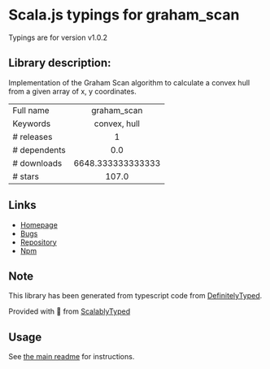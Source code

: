 
# Scala.js typings for graham_scan

Typings are for version v1.0.2

## Library description:
Implementation of the Graham Scan algorithm to calculate a convex hull from a given array of x, y coordinates.

|                    |                 |
| ------------------ | :-------------: |
| Full name          | graham_scan |
| Keywords           | convex, hull |
| # releases         | 1 |
| # dependents       | 0.0 |
| # downloads        | 6648.333333333333 |
| # stars            | 107.0 |

## Links
- [Homepage](http://brian3kb.github.io/graham_scan_js)
- [Bugs](https://github.com/brian3kb/graham_scan_js/issues)
- [Repository](https://github.com/brian3kb/graham_scan_js)
- [Npm](https://www.npmjs.com/package/graham_scan)
    


## Note
This library has been generated from typescript code from [DefinitelyTyped](https://definitelytyped.org).

Provided with :purple_heart: from [ScalablyTyped](https://github.com/oyvindberg/ScalablyTyped)

## Usage
See [the main readme](../../readme.md) for instructions.


